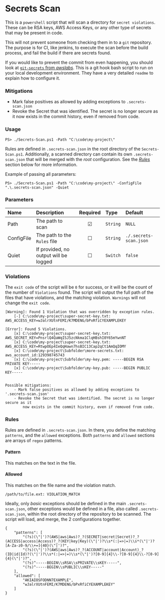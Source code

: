 # Secrets Scan

This is a `powershell` script that will scan a directory for `secret violations`. These can be RSA keys, AWS Access Keys, or any other type of secrets that may be present in code.

This will not prevent someone from checking them in to a `git` repository. The purpose is for CI, like jenkins, to execute the scan before the build process, and fail the build if there are secrets found.

If you would like to prevent the commit from even happening, you should look at [`git-secrets` from _awslabs_](https://github.com/awslabs/git-secrets). This is a git hook bash script to run on your local development environment. They have a very detailed `readme` to explain how to configure it.

### Mitigations

- Mark false positives as allowed by adding exceptions to `.secrets-scan.json`
- Revoke the Secret that was identified. The secret is no longer secure as it now exists in the commit history, even if removed from code.

### Usage

`PS> ./Secrets-Scan.ps1 -Path "C:\code\my-project\"`

Rules are defined in `.secrets-scan.json` in the root directory of the `Secrets-Scan.ps1`. Additionally, a scanned directory can contain its own `.secrets-scan.json` that will be merged with the _root_ configuration. See the [_Rules_](#rules) section below for more information.

Example of passing all parameters:

`PS> ./Secrets-Scan.ps1 -Path "C:\code\my-project\" -ConfigFile ".\.secrets-scan.json" -Quiet`

### Parameters

| Name | Description | Required | Type | Default |
| :--- | :--- | :---: | :--- | :--- |
| Path | The path to scan | ☑ | `String` | `NULL` |
| ConfigFile | The path to the `Rules` file | ☐ | `String` | `./.secrets-scan.json` |
| Quiet | If provided, no output will be logged | ☐ | `Switch` | `false` |

### Violations

The `exit code` of the script will be `0` for success, or it will be the count of the number of `Violations` found. The script will output the full path of the files that have violations, and the matching violation. `Warnings` will not change the `exit code`.

```
[Warning]: Found 1 Violation that was overridden by exception rules.
    [-] C:\code\my-project\super-secret-key.txt: AWS_ACCESS_KEY=wJalrXUtnFEMI/K7MDENG/bPxRfiCYEXAMPLEKEY

[Error]: Found 5 Violations.
    [x] C:\code\my-project\super-secret-key.txt: AWS_SECRET_KEY=PnsrlQ4QaWqISJ5zcNkma1ClqHBshI0Y65mYwnNT
    [x] C:\code\my-project\super-secret-key.txt: AWS_ACCESS_KEY=RtwpOEp4IeQqHawn7hsBIC13Cap2qCt1AmQqIOMY
    [x] C:\code\my-project\Subfolder\more-secrets.txt: aws_account_id:129398745743
    [x] C:\code\my-project\Subfolder\my-key.pem: -----BEGIN RSA PRIVATE KEY-----
    [x] C:\code\my-project\Subfolder\my-key.pub: -----BEGIN PUBLIC KEY-----


Possible mitigations:
    - Mark false positives as allowed by adding exceptions to '.secrets-scan.json'
    - Revoke the Secret that was identified. The secret is no longer secure as it
        now exists in the commit history, even if removed from code.
```

### Rules

Rules are defined in `.secrets-scan.json`. In there, you define the matching `patterns`, and the `allowed` exceptions. Both `patterns` and `allowed` sections are arrays of `regex` patterns.

#### Pattern

This matches on the text in the file.

#### Allowed

This matches on the file name and the violation match.

`/path/to/file.ext: VIOLATION_MATCH`

Ideally, only _basic_ exceptions should be defined in the main `.secrets-scan.json`, other exceptions would be defined in a file, also called `.secrets-scan.json`, within the root directory of the repository to be scanned. The script will load, and merge, the 2 configurations together.

```
{
    "patterns": [
        "(?s)(\"|')?(AWS|aws|Aws)?_?(SECRET|secret|Secret)?_?(ACCESS|access|Access)?_?(KEY|key|Key)(\"|')?\\s*(:|=>|=)\\s*(\"|')?[A-Za-z0-9/\\+=]{40}(\"|')?",
        "(?s)(\"|')?(AWS|aws|Aws)?_?(ACCOUNT|account|Account)_?(ID|id|Id)?(\"|')?\\s*(:|=>|=)\\s*(\"|')?[0-9]{4}\\-?[0-9]{4}\\-?[0-9]{4}(\"|')?",
        "(?s)^-----BEGIN\\sRSA\\sPRIVATE\\sKEY-----",
        "(?s)^-----BEGIN\\sPUBLIC\\sKEY-----"
    ],
    "allowed": [
        "AKIAIOSFODNN7EXAMPLE",
        "wJalrXUtnFEMI/K7MDENG/bPxRfiCYEXAMPLEKEY"
    ]
}
```
